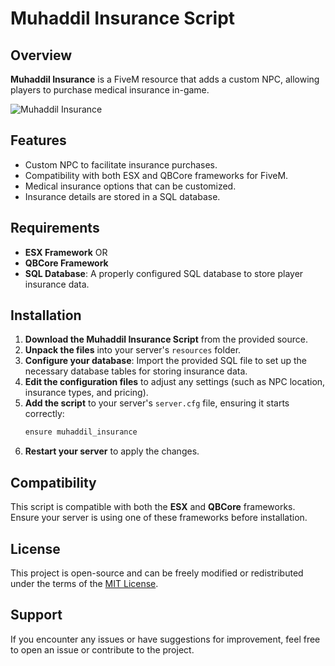 # Muhaddil Insurance Script

## Overview
**Muhaddil Insurance** is a FiveM resource that adds a custom NPC, allowing players to purchase medical insurance in-game.

![Muhaddil Insurance](https://i.ibb.co/BBSVwrn/Captura-de-pantalla-2024-10-14-211902.png)

## Features

- Custom NPC to facilitate insurance purchases.
- Compatibility with both ESX and QBCore frameworks for FiveM.
- Medical insurance options that can be customized.
- Insurance details are stored in a SQL database.

## Requirements

- **ESX Framework**
  OR  
- **QBCore Framework**
- **SQL Database**: A properly configured SQL database to store player insurance data.

## Installation

1. **Download the Muhaddil Insurance Script** from the provided source.
2. **Unpack the files** into your server's `resources` folder.
3. **Configure your database**: Import the provided SQL file to set up the necessary database tables for storing insurance data.
4. **Edit the configuration files** to adjust any settings (such as NPC location, insurance types, and pricing).
5. **Add the script** to your server's `server.cfg` file, ensuring it starts correctly:
   ```bash
   ensure muhaddil_insurance
   ```
6. **Restart your server** to apply the changes.

## Compatibility

This script is compatible with both the **ESX** and **QBCore** frameworks. Ensure your server is using one of these frameworks before installation.

## License

This project is open-source and can be freely modified or redistributed under the terms of the [MIT License](LICENSE).

## Support

If you encounter any issues or have suggestions for improvement, feel free to open an issue or contribute to the project.
